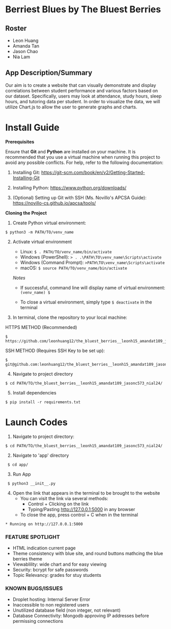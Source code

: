 # Berriest Blues by The Bluest Berries

## Roster
* Leon Huang
* Amanda Tan
* Jason Chao
* Nia Lam

## App Description/Summary
Our aim is to create a website that can visually demonstrate and display correlations between student performance and various factors based on our dataset. Specifically, users may look at attendance, study hours, sleep hours, and tutoring data per student. In order to visualize the data, we will utilize Chart.js to allow the user to generate graphs and charts. 

# Install Guide

**Prerequisites**

Ensure that **Git** and **Python** are installed on your machine. It is recommended that you use a virtual machine when running this project to avoid any possible conflicts. For help, refer to the following documentation:
   1. Installing Git: https://git-scm.com/book/en/v2/Getting-Started-Installing-Git 
   2. Installing Python: https://www.python.org/downloads/ 

   3. (Optional) Setting up Git with SSH (Ms. Novillo's APCSA Guide): https://novillo-cs.github.io/apcsa/tools/ 
         

**Cloning the Project**
1. Create Python virtual environment:

```
$ python3 -m PATH/TO/venv_name
```

2. Activate virtual environment 

   - Linux: `$ . PATH/TO/venv_name/bin/activate`
   - Windows (PowerShell): `> . .\PATH\TO\venv_name\Scripts\activate`
   - Windows (Command Prompt): `>PATH\TO\venv_name\Scripts\activate`
   - macOS: `$ source PATH/TO/venv_name/bin/activate`

   *Notes*

   - If successful, command line will display name of virtual environment: `(venv_name) $ `

   - To close a virtual environment, simply type `$ deactivate` in the terminal


3. In terminal, clone the repository to your local machine: 

HTTPS METHOD (Recommended)

```
$ https://github.com/leonhuang12/the_bluest_berries__leonh15_amandat109_jasonc573_nial24.git
```

SSH METHOD (Requires SSH Key to be set up):

```
$ git@github.com:leonhuang12/the_bluest_berries__leonh15_amandat109_jasonc573_nial24.git
```

4. Navigate to project directory

```
$ cd PATH/TO/the_bluest_berries__leonh15_amandat109_jasonc573_nial24/
```

5. Install dependencies

```
$ pip install -r requirements.txt
```
        
# Launch Codes

1. Navigate to project directory:

```
$ cd PATH/TO/the_bluest_berries__leonh15_amandat109_jasonc573_nial24/
```
 
2. Navigate to 'app' directory

```
 $ cd app/
```

3. Run App

```
 $ python3 __init__.py
```
4. Open the link that appears in the terminal to be brought to the website
    - You can visit the link via several methods:
        - Control + Clicking on the link
        - Typing/Pasting http://127.0.0.1:5000 in any browser
    - To close the app, press control + C when in the terminal

```    
* Running on http://127.0.0.1:5000
``` 


### FEATURE SPOTLIGHT
- HTML indication current page
- Theme consistency with blue site, and round buttons mathcing the blue berries theme
- Viewablility: wide chart and for easy viewing
- Security: bcrypt for safe passwords
- Topic Relevancy: grades for stuy students

### KNOWN BUGS/ISSUES
- Droplet hosting: Internal Server Error
- Inaccessible to non registered users
- Unutilized database field (non integer, not relevant)
- Database Connectivity: Mongodb approving IP addresses before permissing connections
